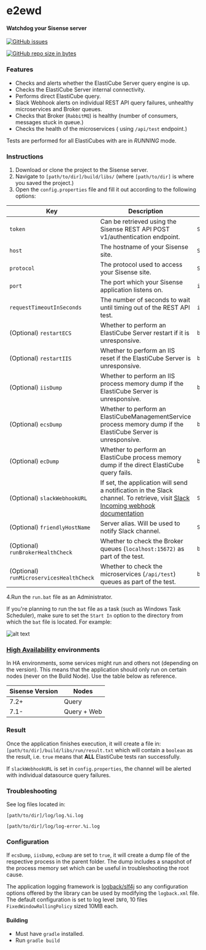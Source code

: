 # e2ewd
#### Watchdog your Sisense server   

[![GitHub issues](https://img.shields.io/github/issues/kbbgl/e2ewd.svg?style=plastic)](https://github.com/kbbgl/e2ewd/issues)

[![GitHub repo size in bytes](https://img.shields.io/github/languages/code-size/kbbgl/e2ewd.svg?label=Project%20Size&style=flat-square)](https://github.com/kbbgl/e2ewd)

### Features

* Checks and alerts whether the ElastiCube Server query engine is up.
* Checks the ElastiCube Server internal connectivity.
* Performs direct ElastiCube query.
* Slack Webhook alerts on individual REST API query failures, unhealthy microservices and Broker queues.
* Checks that Broker (`RabbitMQ`) is healthy (number of consumers, messages stuck in queue.)
* Checks the health of the microservices ( using `/api/test` endpoint.)  

Tests are performed for all ElastiCubes with are in _RUNNING_ mode.  

### Instructions

1) Download or clone the project to the Sisense server.  
2) Navigate to `[path/to/dir]/build/libs/` (where `[path/to/dir]` is where you saved the project.)
3) Open the `config.properties` file and fill it out according to the following options:
 
 | Key                           | Description                                                                                                                                                                | Type      | Example                                                                         |
 |-------------------------------|----------------------------------------------------------------------------------------------------------------------------------------------------------------------------|-----------|---------------------------------------------------------------------------------|
 | `token`                       | Can be retrieved using the Sisense REST API POST v1/authentication endpoint.                                                                                               | `String`  |                                                                                 |
 | `host`                        | The hostname of your Sisense site.                                                                                                                                         | `String`  | `mycompany.sisense.com`                                                         |
 | `protocol`                    | The protocol used to access your Sisense site.                                                                                                                             | `String`  | `https` or `http`                                                               |  
 | `port`                        | The port which your Sisense application listens on.                                                                                                                        | `int`     | `80`, `8081`, `443`                                                             |
 | `requestTimeoutInSeconds`     | The number of seconds to wait until timing out of the REST API test.                                                                                                       | `int`     | `300`                                                                           |
 | (Optional) `restartECS`       | Whether to perform an ElastiCube Server restart if it is unresponsive.                                                                                                     | `boolean` | `true` or `false`[default]                                                      |
 | (Optional) `restartIIS`       | Whether to perform an IIS reset if the ElastiCube Server is unresponsive.                                                                                                  | `boolean` | `true` or `false`[default]                                                      |
 | (Optional) `iisDump`          | Whether to perform an IIS process memory dump if the ElastiCube Server is unresponsive.                                                                                    | `boolean` | `true` or `false`[default]                                                      |
 | (Optional) `ecsDump`          | Whether to perform an ElastiCubeManagementService process memory dump if the ElastiCube Server is unresponsive.                                                            | `boolean` | `true` or `false`[default]                                                      |
 | (Optional) `ecDump`           | Whether to perform an ElastiCube process memory dump if the direct ElastiCube query fails.                                                            | `boolean` | `true` or `false`[default]                                                      |
 | (Optional) `slackWebhookURL`  | If set, the application will send a notification in the Slack channel. To retrieve, visit [Slack Incoming webhook documentation](https://api.slack.com/incoming-webhooks.) | `String`  | `https://hooks.slack.com/services/T00000000/B00000000/XXXXXXXXXXXXXXXXXXXXXXXX` |
 | (Optional) `friendlyHostName` | Server alias. Will be used to notify Slack channel.                                                                                                                        | `String`  | `QUERY-NODE-1`                                                                  |
 | (Optional) `runBrokerHealthCheck` | Whether to check the Broker queues (`localhost:15672)` as part of the test.                                                                                                                        | `boolean`  | `true` or `false` [default]                                                                |
 | (Optional) `runMicroservicesHealthCheck` | Whether to check the microservices (`/api/test`) queues as part of the test.                                                                                                                        | `boolean`  | `true` or `false` [default]                                                                 |

 4.Run the `run.bat` file as an Administrator.  
    
If you're planning to run the `bat` file as a task (such as Windows Task Scheduler), make sure to set the `Start In` option to the 
directory from which the `bat` file is located. For example:

![alt text](https://i.ibb.co/wMBbtsk/2019-04-01-10h27-08.png)

### [High Availability](https://documentation.sisense.com/latest/administration/high-availability-in-sisense/high-availability.htm) environments

In HA environments, some services might run and others not (depending on the version). This means that the application
should only run on certain nodes (never on the Build Node). Use the table below as reference.
 
| Sisense Version | Nodes       |
|-----------------|-------------|
| 7.2+            | Query       |
| 7.1-            | Query + Web |
     

### Result
Once the application finishes execution, it will create a file in:
`[path/to/dir]/build/libs/run/result.txt`
which will contain a `boolean` as the result, i.e. `true` means that **ALL** ElastiCube tests ran successfully.

If `slackWebhookURL` is set in `config.properties`, the channel will be alerted with individual datasource query failures.  
    
### Troubleshooting
See log files located in:

`[path/to/dir]/log/log.%i.log`

`[path/to/dir]/log/log-error.%i.log`

### Configuration

If `ecsDump`, `iisDump`, `ecDump` are set to `true`, it will create a dump file of the respective process in the parent folder. 
The dump includes a snapshot of the process memory set which can be useful in troubleshooting the root cause.

The application logging framework is [logback/slf4j](https://logback.qos.ch/) so any configuration options offered by the library can be used by modifying the `logback.xml` file.  
The default configuration is set to log level `INFO`, 10 files  `FixedWindowRollingPolicy` sized 10MB each. 


#### Building

* Must have `gradle` installed.
* Run `gradle build` 